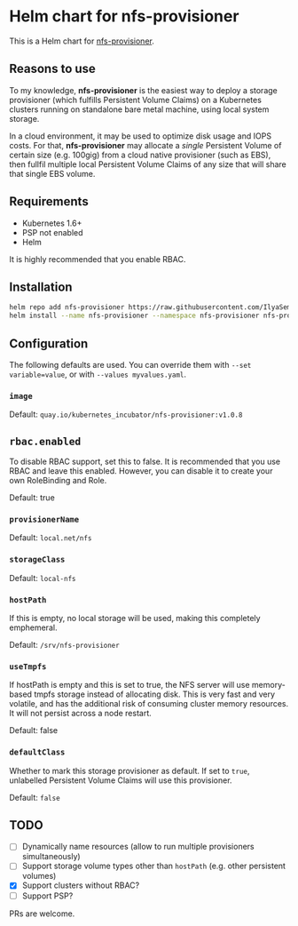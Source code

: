 # Helm chart for nfs-provisioner

This is a Helm chart for [nfs-provisioner](https://github.com/kubernetes-incubator/external-storage/tree/master/nfs).

## Reasons to use

To my knowledge, **nfs-provisioner** is the easiest way to deploy a storage provisioner (which fulfills Persistent Volume Claims) on a Kubernetes clusters running on standalone bare metal machine, using local system storage.

In a cloud environment, it may be used to optimize disk usage and IOPS costs. For that, **nfs-provisioner** may allocate a *single* Persistent Volume of certain size (e.g. 100gig) from a cloud native provisioner (such as EBS), then fullfil multiple local Persistent Volume Claims of any size that will share that single EBS volume.

## Requirements

* Kubernetes 1.6+
* PSP not enabled
* Helm

It is highly recommended that you enable RBAC.

## Installation

```sh
helm repo add nfs-provisioner https://raw.githubusercontent.com/IlyaSemenov/nfs-provisioner-chart/master/repo
helm install --name nfs-provisioner --namespace nfs-provisioner nfs-provisioner/nfs-provisioner
```

## Configuration

The following defaults are used. You can override them with `--set variable=value`, or with `--values myvalues.yaml`.

### `image`

Default: `quay.io/kubernetes_incubator/nfs-provisioner:v1.0.8`

## `rbac.enabled`

To disable RBAC support, set this to false. It is recommended that you use RBAC
and leave this enabled. However, you can disable it to create your own RoleBinding
and Role.

Default: true

### `provisionerName`

Default: `local.net/nfs`

### `storageClass`

Default: `local-nfs`

### `hostPath`

If this is empty, no local storage will be used, making this completely emphemeral.

Default: `/srv/nfs-provisioner`

### `useTmpfs`

If hostPath is empty and this is set to true, the NFS server will use memory-based
tmpfs storage instead of allocating disk. This is very fast and very volatile, and
has the additional risk of consuming cluster memory resources. It will not persist
across a node restart.

Default: false

### `defaultClass`

Whether to mark this storage provisioner as default. If set to `true`, unlabelled Persistent Volume Claims will use this provisioner.

Default: `false`

## TODO

* [ ] Dynamically name resources (allow to run multiple provisioners simultaneously)
* [ ] Support storage volume types other than `hostPath` (e.g. other persistent volumes)
* [X] Support clusters without RBAC?
* [ ] Support PSP?

PRs are welcome.
